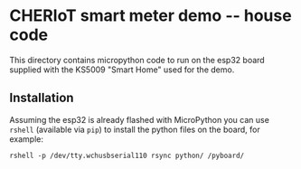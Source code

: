 # CHERIoT smart meter demo -- house code

This directory contains micropython code to run on the esp32 board supplied
with the KS5009 "Smart Home" used for the demo.

## Installation

Assuming the esp32 is already flashed with MicroPython you can use `rshell`
(available via `pip`) to install the python files on the board, for example:

```
rshell -p /dev/tty.wchusbserial110 rsync python/ /pyboard/ 
```
